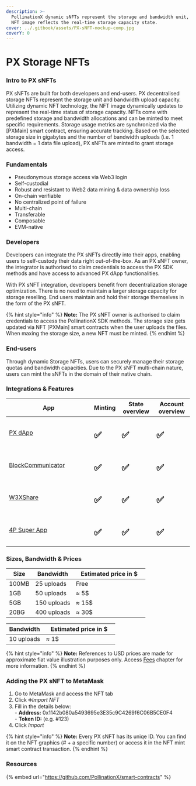 ```yaml
---
description: >-
  PollinationX dynamic sNFTs represent the storage and bandwidth unit, while the
  NFT image reflects the real-time storage capacity state.
cover: ../.gitbook/assets/PX-sNFT-mockup-comp.jpg
coverY: 0
---
```


# PX Storage NFTs

### Intro to PX  sNFTs

PX sNFTs are built for both developers and end-users. PX decentralised storage NFTs represent the storage unit and bandwidth upload capacity. Utilizing dynamic NFT technology, the NFT image dynamically updates to represent the real-time status of storage capacity. NFTs come with predefined storage and bandwidth allocations and can be minted to meet specific requirements. Storage usage metrics are synchronized via the \[PXMain] smart contract, ensuring accurate tracking. Based on the selected storage size in gigabytes and the number of bandwidth uploads (i.e. 1 bandwidth = 1 data file upload), PX sNFTs are minted to grant storage access.

### Fundamentals

* Pseudonymous storage access via Web3 login
* Self-custodial
* Robust and resistant to Web2 data mining & data ownership loss
* On-chain verifiable
* No centralized point of failure
* Multi-chain
* Transferable
* Composable
* EVM-native

### Developers

Developers can integrate the PX sNFTs directlly into their apps, enabling users to self-custody their data right out-of-the-box. As an PX sNFT owner, the integrator is authorised to claim credentials to access the PX SDK methods and have access to advanced PX dApp functionalities.

With PX sNFT integration, developers benefit from decentralization storage optimization. There is no need to maintain a larger storage capacity for storage reselling. End users maintain and hold their storage themselves in the form of the PX sNFT.&#x20;

{% hint style="info" %}
**Note:** The PX sNFT owner is authorised to claim credentials to access the PollinationX SDK methods. The storage size gets updated via NFT \[PXMain] smart contracts when the user uploads the files. When maxing the storage size, a new NFT must be minted.
{% endhint %}

### End-users

Through dynamic Storage NFTs, users can securely manage their storage quotas and bandwidth capacities. Due to the PX sNFT multi-chain nature, users can mint the sNFTs in the domain of their native chain.

### Integrations & Features

<table><thead><tr><th width="217">App</th><th>Minting</th><th>State overview</th><th>Account overview</th></tr></thead><tbody><tr><td><a href="https://app.pollinationx.io/">PX dApp</a></td><td><h2>✅</h2></td><td><h2>✅</h2></td><td><h2>✅</h2></td></tr><tr><td><a href="https://blockcommunicator.com/">BlockCommunicator</a></td><td><h2>✅</h2></td><td><h2>✅</h2></td><td><h2>✅</h2></td></tr><tr><td><a href="https://w3xshare.com/">W3XShare</a></td><td><h2>✅</h2></td><td><h2>✅</h2></td><td><h2>✅</h2></td></tr><tr><td><a href="https://app.the4thpillar.io/">4P Super App</a></td><td><h2>✅</h2></td><td><h2>✅</h2></td><td><h2>✅</h2></td></tr></tbody></table>

### Sizes, Bandwidth & Prices

<table><thead><tr><th>Size</th><th>Bandwidth</th><th width="182">Estimated price in $</th></tr></thead><tbody><tr><td>100MB</td><td>25 uploads</td><td>Free</td></tr><tr><td>1GB</td><td>50 uploads</td><td>≈ 5$</td></tr><tr><td>5GB</td><td>150 uploads</td><td>≈ 15$ </td></tr><tr><td>20BG</td><td>400 uploads</td><td>≈ 30$</td></tr></tbody></table>

<table><thead><tr><th>Bandwidth</th><th width="182">Estimated price in $</th></tr></thead><tbody><tr><td>10 uploads</td><td>≈ 1$</td></tr></tbody></table>

{% hint style="info" %}
**Note:** References to USD prices are made for approximate fiat value illustration purposes only. Access [Fees](fees.md) chapter for more information.
{% endhint %}

### Adding the PX sNFT to MetaMask

1. Go to MetaMask and access the NFT tab
2. Click ➕_Import NFT_
3. Fill in the details below:\
   \- **Address:** 0x1142b080a5493695e3E35c9C4269f6C06B5CE0F4\
   \- **Token ID:** (e.g. #123)
4. Click _Import_

{% hint style="info" %}
**Note:** Every PX sNFT has its uniqe ID. You can find it on the NFT graphics (# + a specific number) or access it in the NFT mint smart contract transaction.
{% endhint %}

### Resources

{% embed url="https://github.com/PollinationX/smart-contracts" %}
